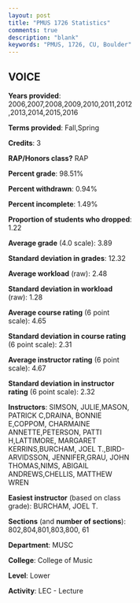 ```yaml
---
layout: post
title: "PMUS 1726 Statistics"
comments: true
description: "blank"
keywords: "PMUS, 1726, CU, Boulder"
--- 
```

<head>
<script src="https://ajax.googleapis.com/ajax/libs/jquery/2.1.3/jquery.min.js"></script>
<script src="https://dl.dropboxusercontent.com/s/pc42nxpaw1ea4o9/highcharts.js?dl=0"></script>
<!-- <script src="../assets/js/highcharts.js"></script> -->
<style type="text/css">@font-face {
	font-family: "Bebas Neue";
	src: url(https://www.filehosting.org/file/details/544349/BebasNeue%20Regular.otf) format("opentype");
	}
	h1.Bebas { 
		font-family: "Bebas Neue", Verdana, Tahoma;
	}
</style>
</head>
<body>
	<div id="container" style="float: right; width: 45%; height: 88%; margin-left: 2.5%; margin-right: 2.5%;"></div>
	<script language="JavaScript">
		$(document).ready(function() {
		var chart = {type: 'column'};
		var title = {text: 'Grade Distribution'};
		var xAxis = {categories: ['A','B','C','D','F'],crosshair: true};
		var yAxis = {min: 0,title: {text: 'Percentage'}};
		var tooltip = {headerFormat: '<center><b><span style="font-size:20px">{point.key}</span></b></center>',
		               pointFormat: '<td style="padding:0"><b>{point.y:.1f}%</b></td>',
		               footerFormat: '</table>',shared: true,useHTML: true};
		var plotOptions = {column: {pointPadding: 0.0,borderWidth: 0}};  
		var credits = {enabled: false};var series= [{name: 'Percent',data: [94.18,5.18,0.51,0.0,0.13,]}];
		var json = {};
		json.chart = chart;
		json.title = title;
		json.tooltip = tooltip;
		json.xAxis = xAxis;
		json.yAxis = yAxis;  
		json.series = series;
		json.plotOptions = plotOptions;  
		json.credits = credits;
		$('#container').highcharts(json);
	});
	</script>
</body>
			   
## VOICE

**Years provided**: 2006,2007,2008,2009,2010,2011,2012,2013,2014,2015,2016

**Terms provided**: Fall,Spring

**Credits**: 3

**RAP/Honors class?** RAP

**Percent grade**: 98.51%

**Percent withdrawn**: 0.94%

**Percent incomplete**: 1.49%

**Proportion of students who dropped**: 1.22

**Average grade** (4.0 scale): 3.89

**Standard deviation in grades**: 12.32

**Average workload** (raw): 2.48

**Standard deviation in workload** (raw): 1.28

**Average course rating** (6 point scale): 4.65

**Standard deviation in course rating** (6 point scale): 2.31

**Average instructor rating** (6 point scale): 4.67

**Standard deviation in instructor rating** (6 point scale): 2.32

**Instructors**: SIMSON, JULIE,MASON, PATRICK C,DRAINA, BONNIE E,COPPOM, CHARMAINE ANNETTE,PETERSON, PATTI H,LATTIMORE, MARGARET KERRINS,BURCHAM, JOEL T.,BIRD-ARVIDSSON, JENNIFER,GRAU, JOHN THOMAS,NIMS, ABIGAIL ANDREWS,CHELLIS, MATTHEW WREN

**Easiest instructor** (based on class grade): BURCHAM, JOEL T.

**Sections** (and **number of sections**): 802,804,801,803,800, 61

**Department**: MUSC

**College**: College of Music

**Level**: Lower

**Activity**: LEC - Lecture